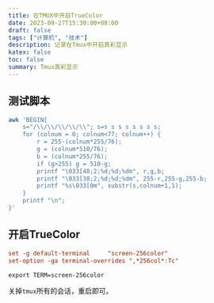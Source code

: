 ```yaml
---
title: 在TMUX中开启TrueColor
date: 2023-09-27T15:30:00+08:00
draft: false
tags: ["计算机", "技术"]
description: 记录在Tmux中开启真彩显示
katex: false
toc: false
summary: Tmux真彩显示
---
```


## 测试脚本

``` bash
awk 'BEGIN{
    s="/\\/\\/\\/\\/\\"; s=s s s s s s s s;
    for (colnum = 0; colnum<77; colnum++) {
        r = 255-(colnum*255/76);
        g = (colnum*510/76);
        b = (colnum*255/76);
        if (g>255) g = 510-g;
        printf "\033[48;2;%d;%d;%dm", r,g,b;
        printf "\033[38;2;%d;%d;%dm", 255-r,255-g,255-b;
        printf "%s\033[0m", substr(s,colnum+1,1);
    }
    printf "\n";
}'
```

## 开启TrueColor

``` .tmux.conf
set -g default-terminal		"screen-256color"
set-option -ga terminal-overrides ",*256col*:Tc"
```

``` .zshrc / .bashrc
export TERM=screen-256color
```

关掉`tmux`所有的会话，重启即可。
